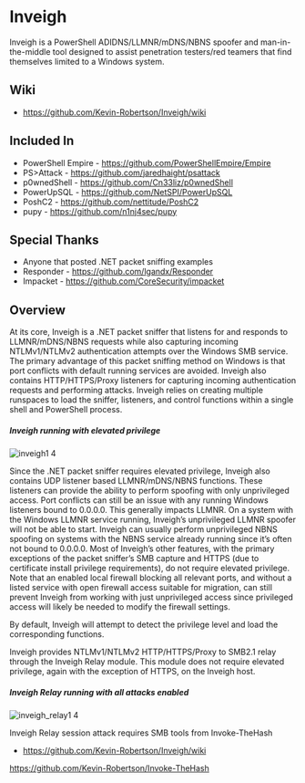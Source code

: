 # **Inveigh**

Inveigh is a PowerShell ADIDNS/LLMNR/mDNS/NBNS spoofer and man-in-the-middle tool designed to assist penetration testers/red teamers that find themselves limited to a Windows system.  

## Wiki
* https://github.com/Kevin-Robertson/Inveigh/wiki

## Included In
* PowerShell Empire - https://github.com/PowerShellEmpire/Empire  
* PS>Attack - https://github.com/jaredhaight/psattack  
* p0wnedShell - https://github.com/Cn33liz/p0wnedShell  
* PowerUpSQL - https://github.com/NetSPI/PowerUpSQL  
* PoshC2 - https://github.com/nettitude/PoshC2  
* pupy - https://github.com/n1nj4sec/pupy  

## Special Thanks  
* Anyone that posted .NET packet sniffing examples  
* Responder - https://github.com/lgandx/Responder  
* Impacket - https://github.com/CoreSecurity/impacket  

## Overview

At its core, Inveigh is a .NET packet sniffer that listens for and responds to LLMNR/mDNS/NBNS requests while also capturing incoming NTLMv1/NTLMv2 authentication attempts over the Windows SMB service. The primary advantage of this packet sniffing method on Windows is that port conflicts with default running services are avoided. Inveigh also contains HTTP/HTTPS/Proxy listeners for capturing incoming authentication requests and performing attacks. Inveigh relies on creating multiple runspaces to load the sniffer, listeners, and control functions within a single shell and PowerShell process.

##### Inveigh running with elevated privilege
![inveigh1 4](https://user-images.githubusercontent.com/5897462/45662029-1b5e6300-bace-11e8-8180-32f8d377d48b.PNG)

Since the .NET packet sniffer requires elevated privilege, Inveigh also contains UDP listener based LLMNR/mDNS/NBNS functions. These listeners can provide the ability to perform spoofing with only unprivileged access. Port conflicts can still be an issue with any running Windows listeners bound to 0.0.0.0. This generally impacts LLMNR. On a system with the Windows LLMNR service running, Inveigh’s unprivileged LLMNR spoofer will not be able to start. Inveigh can usually perform unprivileged NBNS spoofing on systems with the NBNS service already running since it’s often not bound to 0.0.0.0. Most of Inveigh’s other features, with the primary exceptions of the packet sniffer’s SMB capture and HTTPS (due to certificate install privilege requirements), do not require elevated privilege. Note that an enabled local firewall blocking all relevant ports, and without a listed service with open firewall access suitable for migration, can still prevent Inveigh from working with just unprivileged access since privileged access will likely be needed to modify the firewall settings.  

By default, Inveigh will attempt to detect the privilege level and load the corresponding functions. 

Inveigh provides NTLMv1/NTLMv2 HTTP/HTTPS/Proxy to SMB2.1 relay through the Inveigh Relay module. This module does not require elevated privilege, again with the exception of HTTPS, on the Inveigh host. 

##### Inveigh Relay running with all attacks enabled  
![inveigh_relay1 4](https://user-images.githubusercontent.com/5897462/45662094-72fcce80-bace-11e8-8bc5-b546eedcb241.PNG)

Inveigh Relay session attack requires SMB tools from Invoke-TheHash  

* https://github.com/Kevin-Robertson/Inveigh/wiki

https://github.com/Kevin-Robertson/Invoke-TheHash

